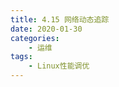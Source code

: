 ```yaml
---
title: 4.15 网络动态追踪
date: 2020-01-30
categories:
    - 运维
tags:
    - Linux性能调优
---
```


<!-- more -->